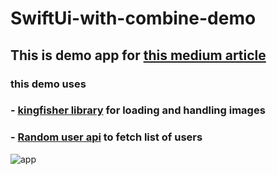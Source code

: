 # SwiftUi-with-combine-demo
## This is demo app for [this medium article](https://medium.com/@kushaldave2011/swiftui-with-combine-part-1-fed4bc53a84e)
### this demo uses 
### - [kingfisher library](https://github.com/onevcat/Kingfisher) for loading and handling images
### - [Random user api](https://randomuser.me) to fetch list of users

![app](https://miro.medium.com/max/945/1*tbe6cC2uKnTcfXRqx86oFA.png)
